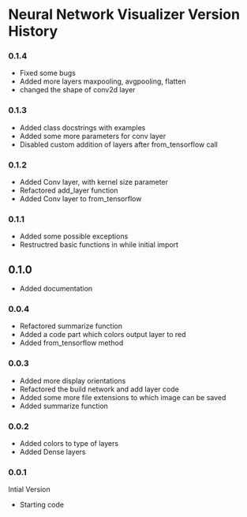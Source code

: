 # Neural Network Visualizer Version History

### 0.1.4

* Fixed some bugs
* Added more layers maxpooling, avgpooling, flatten
* changed the shape of conv2d layer

### 0.1.3

* Added class docstrings with examples
* Added some more parameters for conv layer
* Disabled custom addition of layers after from_tensorflow call

### 0.1.2

* Added Conv layer, with kernel size parameter
* Refactored add_layer function
* Added Conv layer to from_tensorflow

### 0.1.1

* Added some possible exceptions
* Restructred basic functions in while initial import

## 0.1.0

* Added documentation

### 0.0.4

* Refactored summarize function
* Added a code part which colors output layer to red
* Added from_tensorflow method

### 0.0.3

* Added more display orientations
* Refactored the build network and add layer code
* Added some more file extensions to which image can be saved
* Added summarize function

### 0.0.2

* Added colors to type of layers
* Added Dense layers

### 0.0.1

Intial Version

* Starting code